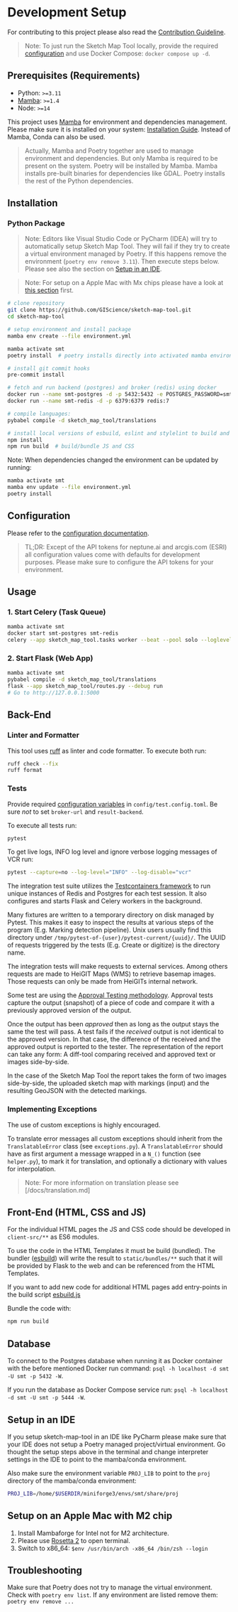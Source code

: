 # Development Setup

For contributing to this project please also read the [Contribution Guideline](/CONTRIBUTING.md).

> Note: To just run the Sketch Map Tool locally, provide the required [configuration](/docs/configuration.md)
> and use Docker Compose: `docker compose up -d`.

## Prerequisites (Requirements)

- Python: `>=3.11`
- [Mamba](https://github.com/conda-forge/miniforge#install): `>=1.4`
- Node: `>=14`

This project uses [Mamba](https://github.com/conda-forge/miniforge#install) for environment and dependencies management.
Please make sure it is installed on your system: [Installation Guide](https://github.com/conda-forge/miniforge#install).
Instead of Mamba, Conda can also be used.

> Actually, Mamba and Poetry together are used to manage environment and dependencies.
> But only Mamba is required to be present on the system.
> Poetry will be installed by Mamba.
> Mamba installs pre-built binaries for dependencies like GDAL. 
> Poetry installs the rest of the Python dependencies.

## Installation

### Python Package

> Note: Editors like Visual Studio Code or PyCharm (IDEA) will try to automatically setup Sketch Map Tool.
> They will fail if they try to create a virtual environment managed by Poetry.
> If this happens remove the environment (`poetry env remove 3.11`).
> Then execute steps below. Please see also the section on [Setup in an IDE](#Setup-in-an-IDE).

> Note: For setup on a Apple Mac with Mx chips please have a look at
> [this section](#Setup-on-an-Apple-Mac-with-M2-chip) first.

```bash
# clone repository
git clone https://github.com/GIScience/sketch-map-tool.git
cd sketch-map-tool

# setup environment and install package
mamba env create --file environment.yml

mamba activate smt
poetry install  # poetry installs directly into activated mamba environment

# install git commit hooks
pre-commit install

# fetch and run backend (postgres) and broker (redis) using docker
docker run --name smt-postgres -d -p 5432:5432 -e POSTGRES_PASSWORD=smt -e POSTGRES_USER=smt postgres:15
docker run --name smt-redis -d -p 6379:6379 redis:7

# compile languages:
pybabel compile -d sketch_map_tool/translations

# install local versions of esbuild, eslint and stylelint to build and check JS and CSS
npm install
npm run build  # build/bundle JS and CSS
```

Note: When dependencies changed the environment can be updated by running:

```bash
mamba activate smt
mamba env update --file environment.yml
poetry install
```

## Configuration

Please refer to the [configuration documentation](/docs/configuration.md).

> TL;DR: Except of the API tokens for neptune.ai and arcgis.com (ESRI) all
> configuration values come with defaults for development purposes. Please make
> sure to configure the API tokens for your environment.

## Usage

### 1. Start Celery (Task Queue)

```bash
mamba activate smt
docker start smt-postgres smt-redis
celery --app sketch_map_tool.tasks worker --beat --pool solo --loglevel=INFO
```

### 2. Start Flask (Web App)

```bash
mamba activate smt
pybabel compile -d sketch_map_tool/translations
flask --app sketch_map_tool/routes.py --debug run
# Go to http://127.0.0.1:5000
```

## Back-End

### Linter and Formatter

This tool uses [ruff](https://docs.astral.sh/ruff/) as linter and code formatter. To execute both run:

```bash
ruff check --fix
ruff format
```

### Tests

Provide required [configuration variables](/docs/configuration.md#required-configuration) in `config/test.config.toml`. Be sure *not* to set `broker-url` and `result-backend`.

To execute all tests run:
```bash
pytest
```

To get live logs, INFO log level and ignore verbose logging messages of VCR run:
```bash
pytest --capture=no --log-level="INFO" --log-disable="vcr"
```

The integration test suite utilizes the [Testcontainers framework](https://testcontainers.com/) 
to run unique instances of Redis and Postgres for each test session. It also
configures and starts Flask and Celery workers in the background.

Many fixtures are written to a temporary directory on disk managed by Pytest.
This makes it easy to inspect the results at various steps of the program (E.g.
Marking detection pipeline). Unix users usually find this directory under
`/tmp/pytest-of-{user}/pytest-current/{uuid}/`. The UUID of requests triggered
by the tests (E.g. Create or digitize) is the directory name.

The integration tests will make requests to external services. Among others
requests are made to HeiGIT Maps (WMS) to retrieve basemap images. Those
requests can only be made from HeiGITs internal network.

Some test are using the [Approval Testing methodology](https://approvaltests.com/).
Approval tests capture the output (snapshot) of a piece of code and compare it
with a previously approved version of the output.

Once the output has been *approved* then as long as the output stays the same
the test will pass. A test fails if the *received* output is not identical to
the approved version. In that case, the difference of the received and the
approved output is reported to the tester. The representation of the report can
take any form: A diff-tool comparing received and approved text or images side-by-side.

In the case of the Sketch Map Tool the report takes the form of two images
side-by-side, the uploaded sketch map with markings (input) and the resulting
GeoJSON with the detected markings.

### Implementing Exceptions

The use of custom exceptions is highly encouraged.

To translate error messages all custom exceptions should inherit from the `TranslatableError` class (see `exceptions.py`).
A `TranslatableError` should have as first argument a message wrapped in a `N_()` function (see `helper.py`), to mark it for translation, and optionally a dictionary with values for interpolation.

> Note: For more information on translation please see [/docs/translation.md]

## Front-End (HTML, CSS and JS)

For the individual HTML pages the JS and CSS code should be developed in `client-src/**` as 
ES6 modules.

To use the code in the HTML Templates it must be build (bundled). The bundler 
([esbuild](https://esbuild.github.io/)) will write the result to `static/bundles/**` 
such that it will be provided by Flask to the web and can be referenced from the HTML Templates.

If you want to add new code for additional HTML pages add entry-points in the build script 
[esbuild.js](../esbuild.js)

Bundle the code with:
```bash
npm run build
```

## Database

To connect to the Postgres database when running it as Docker container with the before mentioned Docker run command:
`psql -h localhost -d smt -U smt -p 5432 -W`.

If you run the database as Docker Compose service run:
`psql -h localhost -d smt -U smt -p 5444 -W`.

## Setup in an IDE

If you setup sketch-map-tool in an IDE like PyCharm please make sure that your IDE does not setup a Poetry managed project/virtual environment.
Go thought the setup steps above in the terminal and change interpreter settings in the IDE to point to the mamba/conda environment.

Also make sure the environment variable `PROJ_LIB` to point to the `proj` directory of the mamba/conda environment:
```bash
PROJ_LIB=/home/$USERDIR/miniforge3/envs/smt/share/proj
```

## Setup on an Apple Mac with M2 chip

1. Install Mambaforge for Intel not for M2 architecture.
2. Please use [Rosetta 2](https://support.apple.com/en-us/102527) to open terminal.
3. Switch to x86_64: `$env /usr/bin/arch -x86_64 /bin/zsh --login`

## Troubleshooting

Make sure that Poetry does not try to manage the virtual environment. Check with `poetry env list`. If any environment are listed remove them: `poetry env remove ...`
